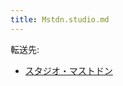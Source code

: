 ```yaml
---
title: Mstdn.studio.md
---
```

<div>

転送先:

-   [スタジオ・マストドン](/%E3%82%B9%E3%82%BF%E3%82%B8%E3%82%AA%E3%83%BB%E3%83%9E%E3%82%B9%E3%83%88%E3%83%89%E3%83%B3 "スタジオ・マストドン")

</div>

<div>

</div>
